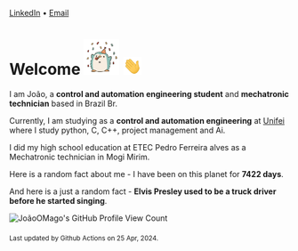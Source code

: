 [LinkedIn](https://www.linkedin.com/in/joão-pedro-gozzoli-b95641301/) &bull;
[Email](joaopedrogozzoli@gmail.com)

# Welcome <img src="happy.gif" height="64px" /> <img src="wave.gif" height="32px" />

I am João, a  **control and automation engineering student** and **mechatronic technician** based in Brazil Br.

Currently, I am studying as a **control and automation engineering** at [Unifei](https://unifei.edu.br) where I study python, C, C++, project management and Ai.

I did my high school education at ETEC Pedro Ferreira alves as a Mechatronic technician in Mogi Mirim.

Here is a random fact about me - I have been on this planet for **7422 days**.

And here is a just a random fact -  **Elvis Presley used to be a truck driver before he started singing**.

![JoãoOMago's GitHub Profile View Count](https://komarev.com/ghpvc/?username=JoaoOMago)

<sub>Last updated by Github Actions on 25 Apr, 2024.</sub>

